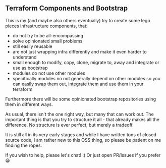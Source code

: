 ## Terraform Components and Bootstrap

This is my (and maybe also others eventually) try to create some lego pieces infrastructure components, that:
- do not try to be all-encompassing
- solve opinionated small problems
- still easily reusable
- are not just wrapping infra differently and make it even harder to understand
- small enough to modify, copy, clone, migrate to, away and integrate or use as bootstrap
- modules do not use other modules
- specifically modules no not generally depend on other modules so you can easily swap them out, integrate them and use them in your terraform

Furthermore there will be some opinionated bootstrap repositories using them in different ways.

As usual, there isn't the one right way, but many that can work out. The important thing is that you try to structure it all - that already makes all the difference. No structure is ever perfect, but merely a tradeoff.

It is still all in its very early stages and while I have written tons of closed source code, I am rather new to this OSS thing, so please be patient on me finding the ropes.

If you wish to help, please let's chat! :) Or just open PR/Issues if you prefer 😀

<!--

**Here are some ideas to get you started:**

🙋‍♀️ A short introduction - what is your organization all about?
🌈 Contribution guidelines - how can the community get involved?
👩‍💻 Useful resources - where can the community find your docs? Is there anything else the community should know?
🍿 Fun facts - what does your team eat for breakfast?
🧙 Remember, you can do mighty things with the power of [Markdown](https://docs.github.com/github/writing-on-github/getting-started-with-writing-and-formatting-on-github/basic-writing-and-formatting-syntax)
-->

